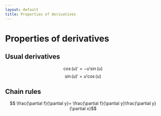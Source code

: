 ```yaml
---
layout: default
title: Properties of derivatives
---
```

# Properties of derivatives

## Usual derivatives

$$ \cos(u)' = -u'\sin(u)$$
$$ \sin(u)'= u'\cos(u) $$

## Chain rules

$$ \frac{\partial f}{\partial y}= \frac{\partial f}{\partial y}\frac{\partial y}{\partial x}$$

